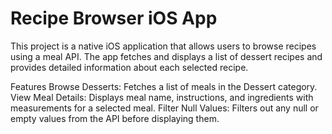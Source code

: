 # Recipe Browser iOS App

This project is a native iOS application that allows users to browse recipes using a meal API. The app fetches and displays a list of dessert recipes and provides detailed information about each selected recipe.

Features
Browse Desserts: Fetches a list of meals in the Dessert category.
View Meal Details: Displays meal name, instructions, and ingredients with measurements for a selected meal.
Filter Null Values: Filters out any null or empty values from the API before displaying them.
